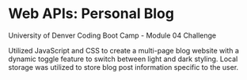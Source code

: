 # Web APIs: Personal Blog
University of Denver Coding Boot Camp - Module 04 Challenge

Utilized JavaScript and CSS to create a multi-page blog website with a dynamic toggle feature to switch between light and dark styling. Local storage was utilized to store blog post information specific to the user.
